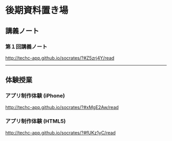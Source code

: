 # 後期資料置き場

## 講義ノート

### 第１回講義ノート
http://techc-app.github.io/socrates/?#Z5zrj4Y/read

- - - 

## 体験授業
### アプリ制作体験 (iPhone)
http://techc-app.github.io/socrates/?#xMgE2Aw/read

### アプリ制作体験 (HTML5)
http://techc-app.github.io/socrates/?#fUKz1yC/read

